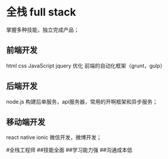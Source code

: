 # 全栈 full stack
掌握多种技能，独立完成产品；

## 前端开发
html css JavaScript jquery 优化 前端的自动化框架（grunt，gulp）
## 后端开发
node.js 构建后单服务，api服务器，常用的开啊框架和异步服务；
## 移动端开发
react native ionic 微信开发，微博开发；

#全栈工程师
##技能全面
##学习能力强
##沟通成本低
